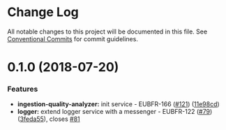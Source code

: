 # Change Log

All notable changes to this project will be documented in this file.
See [Conventional Commits](https://conventionalcommits.org) for commit guidelines.

<a name="0.1.0"></a>
# 0.1.0 (2018-07-20)


### Features

* **ingestion-quality-analyzer:** init service - EUBFR-166 ([#121](https://github.com/ec-europa/eubfr-data-lake/issues/121)) ([11e98cd](https://github.com/ec-europa/eubfr-data-lake/commit/11e98cd))
* **logger:** extend logger service with a messenger - EUBFR-122 ([#79](https://github.com/ec-europa/eubfr-data-lake/issues/79)) ([3feda55](https://github.com/ec-europa/eubfr-data-lake/commit/3feda55)), closes [#81](https://github.com/ec-europa/eubfr-data-lake/issues/81)

